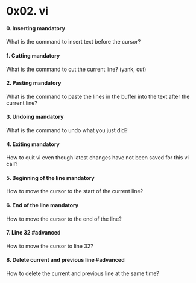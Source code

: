 <h1 class="gap">0x02. vi</h1>


<h4 class="task">
    0. Inserting
      <span class="alert alert-warning mandatory-optional">
        mandatory
      </span>
</h4><p>What is the command to insert text before the cursor?</p>


<h4 class="task">
    1. Cutting
      <span class="alert alert-warning mandatory-optional">
        mandatory
      </span>
</h4><p>What is the command to cut the current line? (yank, cut)</p>


<h4 class="task">
    2. Pasting
      <span class="alert alert-warning mandatory-optional">
        mandatory
      </span>
</h4><p>What is the command to paste the lines in the buffer into the text after the current line?</p>


<h4 class="task">
    3. Undoing
      <span class="alert alert-warning mandatory-optional">
        mandatory
      </span>
</h4><p>What is the command to undo what you just did?</p>


<h4 class="task">
    4. Exiting
      <span class="alert alert-warning mandatory-optional">
        mandatory
      </span>
</h4><p>How to quit vi even though latest changes have not been saved for this vi call?</p>


<h4 class="task">
    5. Beginning of the line
      <span class="alert alert-warning mandatory-optional">
        mandatory
      </span>
</h4><p>How to move the cursor to the start of the current line?</p>


<h4 class="task">
    6. End of the line
      <span class="alert alert-warning mandatory-optional">
        mandatory
      </span>
</h4><p>How to move the cursor to the end of the line?</p>


<h4 class="task">
    7. Line 32
      <span class="alert alert-info mandatory-optional">
        #advanced
      </span>
</h4><p>How to move the cursor to line 32?</p>


<h4 class="task">
    8. Delete current and previous line
      <span class="alert alert-info mandatory-optional">
        #advanced
      </span>
</h4><p>How to delete the current and previous line at the same time?</p>

